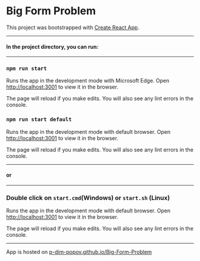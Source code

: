 # Big Form Problem

This project was bootstrapped with [Create React App](https://github.com/facebook/create-react-app).

---

#### In the project directory, you can run:

---


### `npm run start`

Runs the app in the development mode with Microsoft Edge.
Open [http://localhost:3001](http://localhost:3001) to view it in the browser.

The page will reload if you make edits.
You will also see any lint errors in the console.

### `npm run start default`

Runs the app in the development mode with default browser.
Open [http://localhost:3001](http://localhost:3001) to view it in the browser.

The page will reload if you make edits.
You will also see any lint errors in the console.

---
#### or

---

### Double click on `start.cmd`(Windows) or `start.sh` (Linux)

Runs the app in the development mode with default browser.
Open [http://localhost:3001](http://localhost:3001) to view it in the browser.

The page will reload if you make edits.
You will also see any lint errors in the console.



---

App is hosted on [p-dim-popov.github.io/Big-Form-Problem](https://p-dim-popov.github.io/Big-Form-Problem/)
